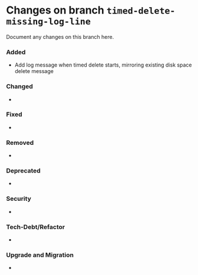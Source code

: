# Changes on branch `timed-delete-missing-log-line`
Document any changes on this branch here.
### Added
- Add log message when timed delete starts, mirroring existing disk space delete message 

### Changed
- 

### Fixed
- 

### Removed
- 

### Deprecated
- 

### Security
- 

### Tech-Debt/Refactor
- 

### Upgrade and Migration
- 
